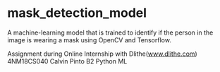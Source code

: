# mask_detection_model
A machine-learning model that is trained to identify if the person in the image is wearing a mask using OpenCV and Tensorflow.

Assignment during Online Internship with Dlithe(www.dlithe.com)
4NM18CS040
Calvin Pinto
B2 Python ML
